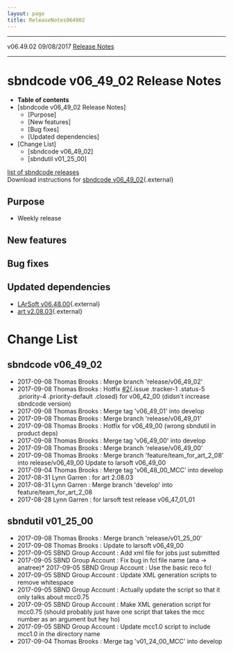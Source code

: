```yaml
---
layout: page
title: ReleaseNotes064902
---
```


  ----------- ------------ -- -- ------------------------------------------------------
  v06.49.02   09/08/2017         [Release Notes](ReleaseNotes064902.html)
  ----------- ------------ -- -- ------------------------------------------------------



sbndcode v06\_49\_02 Release Notes
======================================================================================

-   **Table of contents**
-   [sbndcode v06\_49\_02 Release
    Notes]
    -   [Purpose]
    -   [New features]
    -   [Bug fixes]
    -   [Updated dependencies]
-   [Change List]
    -   [sbndcode v06\_49\_02]
    -   [sbndutil v01\_25\_00]

[list of sbndcode
releases](List_of_SBND_code_releases.html)\
Download instructions for [sbndcode
v06\_49\_02](http://scisoft.fnal.gov/scisoft/bundles/sbnd/v06_49_02/sbndcode-v06_49_02.html){.external}



Purpose
----------------------------------

-   Weekly release



New features
--------------------------------------------



Bug fixes
--------------------------------------



Updated dependencies
------------------------------------------------------------

-   [LArSoft
    v06.48.00](https://cdcvs.fnal.gov/redmine/projects/larsoft/wiki/ReleaseNotes064800){.external}
-   [art
    v2.08.03](https://cdcvs.fnal.gov/redmine/projects/art/wiki/Release_Notes_20803){.external}



Change List
==========================================



sbndcode v06\_49\_02
----------------------------------------------------------

-   2017-09-08 Thomas Brooks : Merge branch \'release/v06\_49\_02\'
-   2017-09-08 Thomas Brooks : Hotfix
    [\#2](/redmine/issues/2 "Bug: Self signed cert on website (Closed)"){.issue
    .tracker-1 .status-5 .priority-4 .priority-default .closed} for
    v06\_42\_00 (didsn\'t increase sbndcode version)
-   2017-09-08 Thomas Brooks : Merge tag \'v06\_49\_01\' into develop
-   2017-09-08 Thomas Brooks : Merge branch \'release/v06\_49\_01\'
-   2017-09-08 Thomas Brooks : Hotfix for v06\_49\_00 (wrong sbndutil in
    product deps)
-   2017-09-08 Thomas Brooks : Merge tag \'v06\_49\_00\' into develop
-   2017-09-08 Thomas Brooks : Merge branch \'release/v06\_49\_00\'
-   2017-09-08 Thomas Brooks : Merge branch
    \'feature/team\_for\_art\_2\_08\' into release/v06\_49\_00 Update to
    larsoft v06\_49\_00
-   2017-09-04 Thomas Brooks : Merge tag \'v06\_48\_00\_MCC\' into
    develop
-   2017-08-31 Lynn Garren : for art 2.08.03
-   2017-08-31 Lynn Garren : Merge branch \'develop\' into
    feature/team\_for\_art\_2\_08
-   2017-08-28 Lynn Garren : for larsoft test release v06\_47\_01\_01



sbndutil v01\_25\_00
----------------------------------------------------------

-   2017-09-08 Thomas Brooks : Merge branch \'release/v01\_25\_00\'
-   2017-09-08 Thomas Brooks : Update to larsoft v06\_49\_00
-   2017-09-05 SBND Group Account : Add xml file for jobs just submitted
-   2017-09-05 SBND Group Account : Fix bug in fcl file name (ana -\>
    anatree)\* 2017-09-05 SBND Group Account : Use the basic reco fcl
-   2017-09-05 SBND Group Account : Update XML generation scripts to
    remove whitespace
-   2017-09-05 SBND Group Account : Actually update the script so that
    it only talks about mcc0.75
-   2017-09-05 SBND Group Account : Make XML generation script for
    mcc0.75 (should probably just have one script that takes the mcc
    number as an argument but hey ho)
-   2017-09-05 SBND Group Account : Update mcc1.0 script to include
    mcc1.0 in the directory name
-   2017-09-04 Thomas Brooks : Merge tag \'v01\_24\_00\_MCC\' into
    develop
